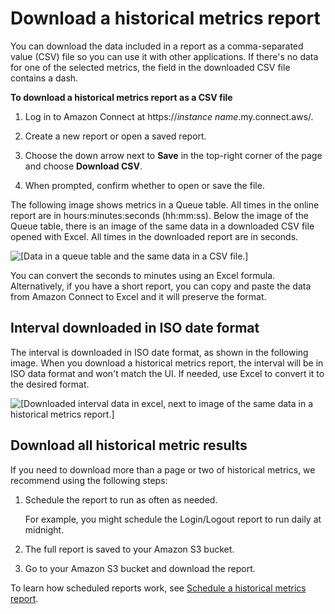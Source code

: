 # Download a historical metrics report<a name="download-historical-metrics-report"></a>

You can download the data included in a report as a comma\-separated value \(CSV\) file so you can use it with other applications\. If there's no data for one of the selected metrics, the field in the downloaded CSV file contains a dash\.

**To download a historical metrics report as a CSV file**

1. Log in to Amazon Connect at https://*instance name*\.my\.connect\.aws/\.

1. Create a new report or open a saved report\.

1. Choose the down arrow next to **Save** in the top\-right corner of the page and choose **Download CSV**\.

1. When prompted, confirm whether to open or save the file\.

The following image shows metrics in a Queue table\. All times in the online report are in hours:minutes:seconds \(hh:mm:ss\)\. Below the image of the Queue table, there is an image of the same data in a downloaded CSV file opened with Excel\. All times in the downloaded report are in seconds\.

![\[Data in a queue table and the same data in a CSV file.\]](http://docs.aws.amazon.com/connect/latest/adminguide/images/example-downloaded-metrics-report.png)

You can convert the seconds to minutes using an Excel formula\. Alternatively, if you have a short report, you can copy and paste the data from Amazon Connect to Excel and it will preserve the format\.

## Interval downloaded in ISO date format<a name="interval"></a>

The interval is downloaded in ISO date format, as shown in the following image\. When you download a historical metrics report, the interval will be in ISO data format and won't match the UI\. If needed, use Excel to convert it to the desired format\.

![\[Downloaded interval data in excel, next to image of the same data in a historical metrics report.\]](http://docs.aws.amazon.com/connect/latest/adminguide/images/downloaded-hmr-interval-format.png)

## Download all historical metric results<a name="download-all-historical-metrics"></a>

If you need to download more than a page or two of historical metrics, we recommend using the following steps:

1. Schedule the report to run as often as needed\.

   For example, you might schedule the Login/Logout report to run daily at midnight\.

1. The full report is saved to your Amazon S3 bucket\.

1. Go to your Amazon S3 bucket and download the report\.

To learn how scheduled reports work, see [Schedule a historical metrics report](schedule-historical-metrics-report.md)\. 